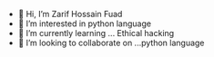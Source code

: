 - 👋 Hi, I’m Zarif Hossain Fuad
- 👀 I’m interested in python language
- 🌱 I’m currently learning ... Ethical hacking
- 💞️ I’m looking to collaborate on ...python language


<!---
zarif1444/zarif1444 is a ✨ special ✨ repository because its `README.md` (this file) appears on your GitHub profile.
You can click the Preview link to take a look at your changes.
--->
